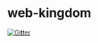 # web-kingdom

[![Gitter](https://badges.gitter.im/web-kingdom/Lobby.svg)](https://gitter.im/web-kingdom/Lobby?utm_source=badge&utm_medium=badge&utm_campaign=pr-badge&utm_content=badge)